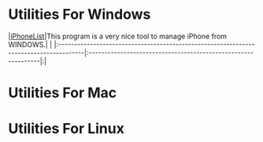 # Utilities For Windows #

|[iPhoneList](http://iphonelist.googlecode.com/files/iPhoneList.0.9.8.85.Standalone.exe)|This program is a very nice tool to manage iPhone from WINDOWS.| |
|:--------------------------------------------------------------------------------------|:--------------------------------------------------------------|:|

# Utilities For Mac #


# Utilities For Linux #